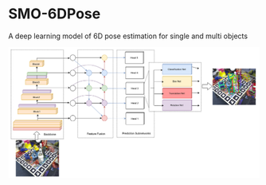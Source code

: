 # SMO-6DPose
A deep learning model of 6D pose estimation for single and multi objects

![image1](figs/fig1.jpg)
